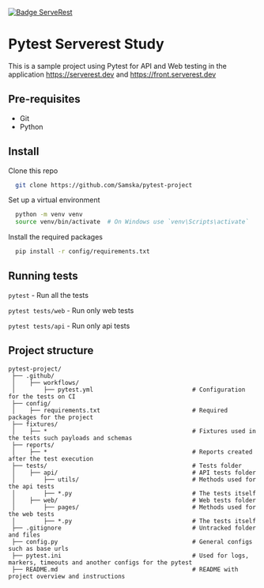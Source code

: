 [![Badge ServeRest](https://img.shields.io/badge/API-ServeRest-green)](https://github.com/ServeRest/ServeRest/)

# Pytest Serverest Study

This is a sample project using Pytest for API and Web testing in the application https://serverest.dev and https://front.serverest.dev

## Pre-requisites

* Git
* Python

## Install

Clone this repo

```bash
  git clone https://github.com/Samska/pytest-project
```

Set up a virtual environment

```bash
  python -m venv venv
  source venv/bin/activate  # On Windows use `venv\Scripts\activate`
```

Install the required packages

```bash
  pip install -r config/requirements.txt
```

## Running tests

`pytest` - Run all the tests

`pytest tests/web` - Run only web tests

`pytest tests/api` - Run only api tests

## Project structure

```
pytest-project/
 ├── .github/                               
 │    ├── workflows/                        
 │        ├── pytest.yml                            # Configuration for the tests on CI              
 ├── config/                                                                
 │    ├── requirements.txt                          # Required packages for the project
 ├── fixtures/                                                                
 │    ├── *                                         # Fixtures used in the tests such payloads and schemas 
 ├── reports/                                                              
 │    ├── *                                         # Reports created after the test execution                                                                
 ├── tests/                                         # Tests folder                               
 │    ├── api/                                      # API tests folder
 │        ├── utils/                                # Methods used for the api tests
 │        ├── *.py                                  # The tests itself           
 │    ├── web/                                      # Web tests folder
 │        ├── pages/                                # Methods used for the web tests
 │        ├── *.py                                  # The tests itself                 
 ├── .gitignore                                     # Untracked folder and files
 ├── config.py                                      # General configs such as base urls      
 ├── pytest.ini                                     # Used for logs, markers, timeouts and another configs for the pytest
 ├── README.md                                      # README with project overview and instructions
```